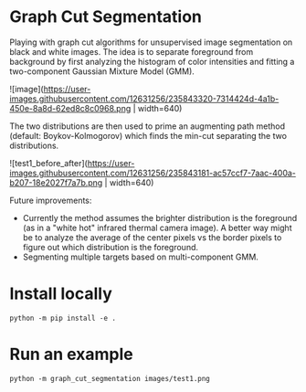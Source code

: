 # Graph Cut Segmentation

Playing with graph cut algorithms for unsupervised image segmentation on black
and white images. The idea is to separate foreground from background by first
analyzing the histogram of color intensities and fitting a two-component Gaussian Mixture
Model (GMM).

![image](https://user-images.githubusercontent.com/12631256/235843320-7314424d-4a1b-450e-8a8d-62ed8c8c0968.png | width=640)

The two distributions are then used to prime an augmenting path
method (default: Boykov-Kolmogorov) which finds the min-cut separating the two
distributions.

![test1_before_after](https://user-images.githubusercontent.com/12631256/235843181-ac57ccf7-7aac-400a-b207-18e2027f7a7b.png | width=640)

Future improvements:
- Currently the method assumes the brighter distribution is the foreground (as
  in a "white hot" infrared thermal camera image). A better way might be to
analyze the average of the center pixels vs the border pixels to figure out
which distribution is the foreground.
-  Segmenting multiple targets based on multi-component GMM.

# Install locally

```
python -m pip install -e .
```

# Run an example

```
python -m graph_cut_segmentation images/test1.png
```
